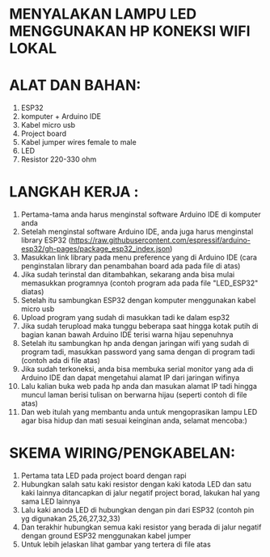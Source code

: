 # MENYALAKAN LAMPU LED MENGGUNAKAN HP KONEKSI WIFI LOKAL

# ALAT DAN BAHAN:
1. ESP32
2. komputer + Arduino IDE
3. Kabel micro usb
4. Project board
5. Kabel jumper wires female to male
6. LED
7. Resistor 220-330 ohm

# LANGKAH KERJA :
1. Pertama-tama anda harus menginstal software Arduino IDE di komputer anda
2. Setelah menginstal software Arduino IDE, anda juga harus menginstal library ESP32 (https://raw.githubusercontent.com/espressif/arduino-esp32/gh-pages/package_esp32_index.json)
3. Masukkan link library pada menu preference yang di Arduino IDE (cara penginstalan library dan penambahan board ada pada file di atas)
4. Jika sudah terinstal dan ditambahkan, sekarang anda bisa mulai memasukkan programnya (contoh program ada pada file "LED_ESP32" diatas)
5. Setelah itu sambungkan ESP32 dengan komputer menggunakan kabel micro usb
6. Upload program yang sudah di masukkan tadi ke dalam esp32 
7. Jika sudah terupload maka tunggu beberapa saat hingga kotak putih di bagian kanan bawah Arduino IDE terisi warna hijau sepenuhnya
8. Setelah itu sambungkan hp anda dengan jaringan wifi yang sudah di program tadi, masukkan password yang sama dengan di program tadi (contoh ada di file atas)
9. Jika sudah terkoneksi, anda bisa membuka serial monitor yang ada di Arduino IDE dan dapat mengetahui alamat IP dari jaringan wifinya
10. Lalu kalian buka web pada hp anda dan masukan alamat IP tadi hingga muncul laman berisi tulisan on berwarna hijau (seperti contoh di file atas)
11. Dan web itulah yang membantu anda untuk mengoprasikan lampu LED agar bisa hidup dan mati sesuai keinginan anda, selamat mencoba:)

# SKEMA WIRING/PENGKABELAN:
1. Pertama tata LED pada project board dengan rapi
2. Hubungkan salah satu kaki resistor dengan kaki katoda LED dan satu kaki lainnya ditancapkan di jalur negatif project borad, lakukan hal yang sama LED lainnya
3. Lalu kaki anoda LED di hubungkan dengan pin dari ESP32 (contoh pin yg digunakan 25,26,27,32,33)
4. Dan terakhir hubungkan semua kaki resistor yang berada di jalur negatif dengan ground ESP32 menggunakan kabel jumper
5. Untuk lebih jelaskan lihat gambar yang tertera di file atas





